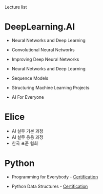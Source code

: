 
Lecture list

# DeepLearning.AI

* Neural Networks and Deep Learning

* Convolutional Neural Networks

* Improving Deep Neural Networks

* Neural Networks and Deep Learning

* Sequence Models

* Structuring Machine Learning Projects
* AI For Everyone

# Elice
* AI 실무 기본 과정
* AI 실무 응용 과정
* 한국 표준 협회

# Python

* Programming for Everybody -                 [Certification](https://coursera.org/share/9075864e013fd42a699ba31dd08b268e)

* Python Data Structures -                      [Certification](https://coursera.org/share/672796b707cbd4b93c8b95a70a1b3256)
